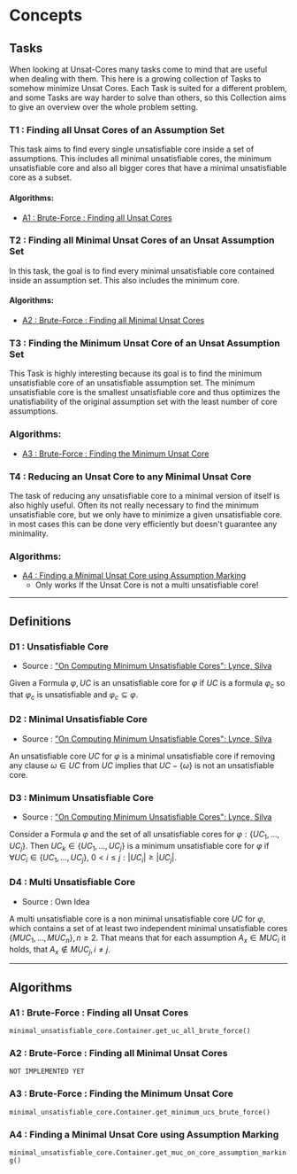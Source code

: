 # Concepts

## Tasks
When looking at Unsat-Cores many tasks come to mind that are useful when dealing with them. This here is a growing collection of Tasks to somehow minimize Unsat Cores. Each Task is suited for a different problem, and some Tasks are way harder to solve than others, so this Collection aims to give an overview over the whole problem setting.


### T1 : Finding all Unsat Cores of an Assumption Set
This task aims to find every single unsatisfiable core inside a set of assumptions. This includes all minimal unsatisfiable cores, the minimum unsatisfiable core and also all bigger cores that have a minimal unsatisfiable core as a subset.

#### Algorithms:
+ [A1 : Brute-Force : Finding all Unsat Cores](#a1--brute-force--finding-all-unsat-cores)

### T2 : Finding all Minimal Unsat Cores of an Unsat Assumption Set
In this task, the goal is to find every minimal unsatisfiable core contained inside an assumption set. This also includes the minimum core.

#### Algorithms:
+ [A2 : Brute-Force : Finding all Minimal Unsat Cores](#a2--brute-force--finding-all-minimal-unsat-cores)

### T3 : Finding the Minimum Unsat Core of an Unsat Assumption Set
This Task is highly interesting because its goal is to find the minimum unsatisfiable core of an unsatisfiable assumption set. The minimum unsatisfiable core is the smallest unsatisfiable core and thus optimizes the unatisfiability of the original assumption set with the least number of core assumptions. 

### Algorithms:
+ [A3 : Brute-Force : Finding the Minimum Unsat Core](#a3--brute-force--finding-the-minimum-unsat-core)

### T4 : Reducing an Unsat Core to any Minimal Unsat Core
The task of reducing any unsatisfiable core to a minimal version of itself is also highly useful. Often its not really necessary to find the minimum unsatisfiable core,  but we only have to minimize a given unsatisfiable core. in most cases this can be done very efficiently but doesn't guarantee any minimality.

### Algorithms:
+ [A4 : Finding a Minimal Unsat Core using Assumption Marking](#a4--finding-a-minimal-unsat-core-using-assumption-marking)
	+ Only works If the Unsat Core is not a multi unsatisfiable core!

***

## Definitions

### D1 : Unsatisfiable Core
+ Source : ["On Computing Minimum Unsatisfiable Cores": Lynce, Silva](../papers/1.pdf)

Given a Formula $\varphi, UC$ is an unsatisfiable core for $\varphi$ if $UC$ is a formula $\varphi_c$ so that $\varphi_c$ is unsatisfiable and $\varphi_c \subseteq \varphi$.

### D2 : Minimal Unsatisfiable Core
+ Source : ["On Computing Minimum Unsatisfiable Cores": Lynce, Silva](../papers/1.pdf)

An unsatisfiable core $UC$ for $\varphi$ is a minimal unsatisfiable core if removing any clause $\omega \in UC$ from $UC$ implies that $UC - \{\omega\}$ is not an unsatisfiable core.

### D3 : Minimum Unsatisfiable Core
+ Source : ["On Computing Minimum Unsatisfiable Cores": Lynce, Silva](../papers/1.pdf)

Consider a Formula $\varphi$ and the set of all unsatisfiable cores for $\varphi: \{UC_1, ..., UC_j\}$. Then $UC_k \in \{UC_1, ..., UC_j\}$ is a minimum unsatisfiable core for $\varphi$ if $\forall UC_i \in \{UC_1, ..., UC_j\}$, $0<i\leq j : |UC_i| \geq |UC_j|$.

### D4 : Multi Unsatisfiable Core
+ Source : Own Idea

A multi unsatisfiable core is a non minimal unsatisfiable core $UC$ for $\varphi$, which contains a set of at least two independent minimal unsatisfiable cores $\{MUC_1, ..., MUC_n\}, n\geq 2$. That means that for each assumption $A_x \in MUC_i$ it holds, that $A_x \not\in MUC_j, i\neq j$.

***

## Algorithms 

### A1 : Brute-Force : Finding all Unsat Cores
`minimal_unsatisfiable_core.Container.get_uc_all_brute_force()`

### A2 : Brute-Force : Finding all Minimal Unsat Cores
`NOT IMPLEMENTED YET`

### A3 : Brute-Force : Finding the Minimum Unsat Core
`minimal_unsatisfiable_core.Container.get_minimum_ucs_brute_force()`

### A4 : Finding a Minimal Unsat Core using Assumption Marking
`minimal_unsatisfiable_core.Container.get_muc_on_core_assumption_marking()`

